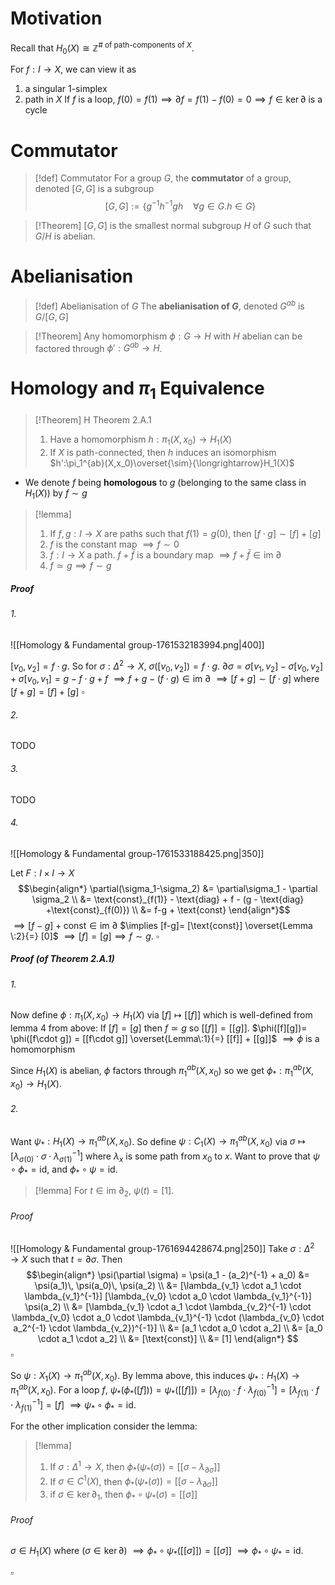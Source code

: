 # Motivation

Recall that $H_0(X) \cong \mathbb{Z}^{\#\text{ of path-components of }X}$.

For $f:I \to X$, we can view it as 
1. a singular 1-simplex
2. path in $X$
If $f$ is a loop, $f(0) = f(1)\implies \partial f = f(1)-f(0) = 0\implies f \in \ker \partial$ is a cycle

# Commutator

>[!def] Commutator
>For a group $G$, the **commutator** of a  group, denoted $[G,G]$ is a subgroup $$[G,G]:= \{g^{-1}h^{-1}gh\:\:\:\: \forall g \in G. h \in G\}$$

>[!Theorem]
>$[G,G]$ is the smallest normal subgroup $H$ of $G$ such that $G/H$ is abelian.


# Abelianisation

>[!def] Abelianisation of $G$
>The **abelianisation of $G$**, denoted $G^{ab}$ is $G/[G,G]$ 

>[!Theorem] 
>Any homomorphism $\phi:G \to H$ with $H$ abelian can be factored through $\phi': G^{ab}\to H$.


# Homology and $\pi_1$ Equivalence

>[!Theorem] H Theorem 2.A.1
>1. Have a homomorphism $h:\pi_1(X,x_0) \to H_1(X)$
>2. If $X$ is path-connected, then $h$ induces an isomorphism $h':\pi_1^{ab}(X,x_0)\overset{\sim}{\longrightarrow}H_1(X)$

- We denote $f$ being **homologous** to $g$ (belonging to the same class in $H_1(X)$) by $f \sim g$

>[!lemma] 
>1. If $f,g:I \to X$ are paths such that $f(1) = g(0)$, then $[f\cdot g] \sim [f] + [g]$
>2. $f$ is the constant map $\implies f \sim 0$
>3. $f: I \to X$ a path. $f + \bar{f}$ is a boundary map $\implies f + \bar{f} \in \text{im }\partial$ 
>4. $f \simeq g \implies f \sim g$



##### Proof
###### 1.

![[Homology & Fundamental group-1761532183994.png|400]]

$[v_0,v_2]= f\cdot g$. So for $\sigma:\Delta^2 \to X$, $\sigma([v_0,v_2]) = f \cdot g$.
$\partial \sigma = \sigma[v_1,v_2] - \sigma[v_0,v_2]+ \sigma [v_0,v_1] = g - f \cdot g + f$
$\implies f + g - (f \cdot g) \in \text{im }\partial$
$\implies [f+g] \sim [f\cdot g]$ where $[f+g] = [f]+[g]$  $\square$

###### 2. 
TODO
###### 3. 
TODO
###### 4.
![[Homology & Fundamental group-1761533188425.png|350]]

Let $F: I\times I \to X$
$$\begin{align*}
\partial(\sigma_1-\sigma_2) &= \partial\sigma_1 - \partial \sigma_2 \\
&= \text{const}_{f(1)} - \text{diag} + f - (g - \text{diag} +\text{const}_{f(0)}) \\
&= f-g + \text{const}
\end{align*}$$
$\implies [f-g]+\text{const}\in \text{im }\partial$
$\implies [f-g]= [\text{const}] \overset{Lemma \:2}{=} [0]$
$\implies [f] = [g]\implies f \sim g$. $\square$

##### Proof (of Theorem 2.A.1)
###### 1. 
Now define $\phi: \pi_1(X,x_0) \to H_1(X)$ via $[f] \longmapsto [[f]]$ which is well-defined from lemma 4 from above: If $[f]= [g]$ then $f \simeq g$ so $[[f]] =[[g]]$.
$\phi([f][g])= \phi([f\cdot g]) = [[f\cdot g]] \overset{Lemma\:1}{=} [[f]] + [[g]]$
$\implies \phi$ is a homomorphism

Since $H_1(X)$ is abelian, $\phi$ factors through $\pi_1^{ab}(X,x_0)$ so we get $\phi_*: \pi_1^{ab}(X,x_0) \to H_1(X)$.

###### 2. 
Want $\psi_* : H_1(X)\to \pi_1^{ab}(X,x_0)$. So define $\psi: C_1(X) \to \pi_1^{ab}(X,x_0)$ via $\sigma \mapsto [\lambda_{\sigma(0)}\cdot \sigma \cdot \lambda^{-1}_{\sigma(1)}]$ where $\lambda_x$ is some path from $x_0$ to $x$. 
Want to prove that $\psi \circ \phi_* = \text{id}$, and $\phi_* \circ \psi = \text{id}$. 

>[!lemma]
>For $t \in \text{im }\partial_2$, $\psi(t) = [1]$.
###### Proof
![[Homology & Fundamental group-1761694428674.png|250]]
Take $\sigma : \Delta^2 \to X$ such that $t=\partial\sigma$. Then 
$$\begin{align*}
\psi(\partial \sigma) = \psi(a_1 - (a_2)^{-1} + a_0) 
&= \psi(a_1)\, \psi(a_0)\, \psi(a_2) \\
&= [\lambda_{v_1} \cdot a_1 \cdot \lambda_{v_1}^{-1}]
   [\lambda_{v_0} \cdot a_0 \cdot \lambda_{v_1}^{-1}]
   \psi(a_2) \\
&= [\lambda_{v_1} \cdot a_1 \cdot \lambda_{v_2}^{-1} 
   \cdot \lambda_{v_0} \cdot a_0 \cdot \lambda_{v_1}^{-1} 
   \cdot (\lambda_{v_0} \cdot a_2^{-1} \cdot \lambda_{v_2})^{-1}] \\
&= [a_1 \cdot a_0 \cdot a_2] \\
&= [a_0 \cdot a_1 \cdot a_2] \\
&= [\text{const}] \\
&= [1]
\end{align*}
$$
$\square$ 


So $\psi:X_1(X) \to \pi_1^{ab}(X,x_0)$. By lemma above, this induces $\psi_*: H_1(X) \to \pi_1^{ab}(X,x_0)$.
For a loop $f$, $\psi_*(\phi_*([f])) = \psi_*([[f]]) = [\lambda_{f(0)} \cdot f \cdot \lambda_{f(0)}^{-1}] =  [\lambda_{f(1)} \cdot f \cdot \lambda_{f(1)}^{-1}] = [f]$
$\implies \psi_* \circ \phi_* = \text{id}$. 

For the other implication consider the lemma:
>[!lemma] 
>1. If $\sigma: \Delta^1 \to X$, then $\phi_*(\psi_*(\sigma)) = [[\sigma- \lambda_{\partial\sigma}]]$ 
>2. If $\sigma \in C^1(X)$, then $\phi_*(\psi_*(\sigma)) = [[\sigma- \lambda_{\partial\sigma}]]$ 
>3. if $\sigma \in \ker \partial_1$, then $\phi_* \circ \psi_*(\sigma)= [[\sigma]]$
###### Proof
$\sigma \in H_1(X)$ where $(\sigma\in \ker\partial)$
$\implies \phi_* \circ \psi_*([[\sigma]]) = [[\sigma]]$ 
$\implies \phi_* \circ \psi_* = \text{id}$.

$\square$
